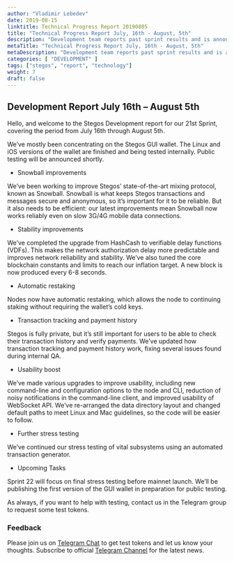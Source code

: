 ```yaml
---
author: "Vladimir Lebedev"
date: 2019-08-15
linktitle: Technical Progress Report 20190805
title: "Technical Progress Report July, 16th - August, 5th"
description: "Development team reports past sprint results and is announcing plans for the next sprint."
metaTitle: "Technical Progress Report July, 16th - August, 5th"
metaDescription: "Development team reports past sprint results and is announcing plans for the next sprint."
categories: [ "DEVELOPMENT" ]
tags: ["stegos", "report", "technology"]
weight: 7
draft: false
---
```


## Development Report July 16th – August 5th
Hello, and welcome to the Stegos Development report for our 21st Sprint, covering the period from July 16th through August 5th.

We’ve mostly been concentrating on the Stegos GUI wallet. The Linux and iOS versions of the wallet are finished and being tested internally. Public testing will be announced shortly.

- Snowball improvements

We’ve been working to improve Stegos’ state-of-the-art mixing protocol, known as Snowball.
Snowball is what keeps Stegos transactions and messages secure and anonymous, so it’s
important for it to be reliable. But it also needs to be efficient: our latest improvements mean Snowball now works reliably even on slow 3G/4G mobile data connections.

- Stability improvements

We’ve completed the upgrade from HashCash to verifiable delay functions (VDFs). This makes the network authorization delay more predictable and improves network reliability and stability. We’ve also tuned the core blockchain constants and limits to reach our inflation target. A new block is now produced every 6-8 seconds.

- Automatic restaking

Nodes now have automatic restaking, which allows the node to continuing staking without requiring the wallet’s cold keys.

- Transaction tracking and payment history

Stegos is fully private, but it’s still important for users to be able to check their transaction history and verify payments. We’ve updated how transaction tracking and payment history work, fixing several issues found during internal QA.

- Usability boost

We’ve made various upgrades to improve usability, including new command-line and configuration options to the node and CLI, reduction of noisy notifications in the command-line client, and improved usability of WebSocket API. We’ve re-arranged the data directory layout and changed default paths to meet Linux and Mac guidelines, so the code will be easier to follow.

- Further stress testing

We’ve continued our stress testing of vital subsystems using an automated transaction generator.

- Upcoming Tasks

Sprint 22 will focus on final stress testing before mainnet launch. We’ll be publishing the first version of the GUI wallet in preparation for public testing.

As always, if you want to help with testing, contact us in the Telegram group to request some test tokens.

### Feedback

Please join us on [Telegram Chat](https://stg.to/tgc) to get test tokens and let us know your thoughts.
Subscribe to official [Telegram Channel](https://stg.to/tgn) for the latest news.
